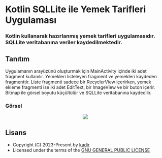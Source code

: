 <h1 align= left><b>Kotlin SQLLite ile Yemek Tarifleri Uygulaması</b></h1>
<h3 align = left>Kotlin kullanarak hazırlanmış yemek tarifleri uygulamasıdır. SQLLite veritabanına veriler kaydedilmektedir.</h3>

## <a name="features">Tanıtım</a>

Uygulamanın arayüzünü oluşturmak için MainActivity içinde iki adet fragment kullanılır. 
Yemekleri listeleyen fragment ve yemekleri kaydeden fragmenttir. 
Liste fragmenti sadece bir RecyclerView içerirken, yemek ekleme fragmenti ise iki adet EditText, bir ImageView ve bir buton içerir.
Bitmap ile görsel boyutu küçültülür ve SQLLite veritabanına kaydedilir.

### Görsel

<p align="center">
  <img src="https://telegra.ph/file/3498766575a85aea886bb.png">
</p>

## <a name="license">Lisans</a>

 - Copyright (C) 2023-Present by [kadir](github.com/kadirrbayar)️
 - Licensed under the terms of the [GNU GENERAL PUBLIC LICENSE](https://github.com/kadirrbayar/Kotlin-SQLLite-YemekTarifleri/blob/main/LICENSE)
